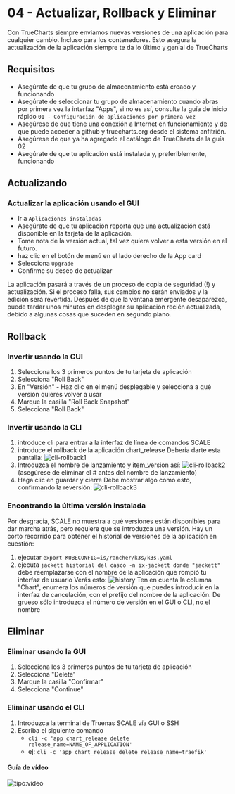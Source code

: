 # 04 - Actualizar, Rollback y Eliminar

Con TrueCharts siempre enviamos nuevas versiones de una aplicación para cualquier cambio. Incluso para los contenedores. Esto asegura la actualización de la aplicación siempre te da lo último y genial de TrueCharts

## Requisitos

- Asegúrate de que tu grupo de almacenamiento está creado y funcionando
- Asegúrate de seleccionar tu grupo de almacenamiento cuando abras por primera vez la interfaz "Apps", si no es así, consulte la guía de inicio rápido `01 - Configuración de aplicaciones por primera vez`
- Asegúrese de que tiene una conexión a Internet en funcionamiento y de que puede acceder a github y truecharts.org desde el sistema anfitrión.
- Asegúrese de que ya ha agregado el catálogo de TrueCharts de la guía 02
- Asegúrate de que tu aplicación está instalada y, preferiblemente, funcionando

## Actualizando

### Actualizar la aplicación usando el GUI

- Ir a `Aplicaciones instaladas`
- Asegúrate de que tu aplicación reporta que una actualización está disponible en la tarjeta de la aplicación.
- Tome nota de la versión actual, tal vez quiera volver a esta versión en el futuro.
- haz clic en el botón de menú en el lado derecho de la App card
- Selecciona `Upgrade`
- Confirme su deseo de actualizar

La aplicación pasará a través de un proceso de copia de seguridad (!) y actualización. Si el proceso falla, sus cambios no serán enviados y la edición será revertida. Después de que la ventana emergente desaparezca, puede tardar unos minutos en desplegar su aplicación recién actualizada, debido a algunas cosas que suceden en segundo plano.

## Rollback

### Invertir usando la GUI

1. Selecciona los 3 primeros puntos de tu tarjeta de aplicación
2. Selecciona "Roll Back"
3. En "Versión" - Haz clic en el menú desplegable y selecciona a qué versión quieres volver a usar
4. Marque la casilla "Roll Back Snapshot"
5. Selecciona "Roll Back"

### Invertir usando la CLI

1. introduce cli para entrar a la interfaz de línea de comandos SCALE
2. introduce el rollback de la aplicación chart_release Debería darte esta pantalla: ![cli-rollback1](/img/rollback/cli-rollback1.png)
3. Introduzca el nombre de lanzamiento y item_version así: ![cli-rollback2](/img/rollback/cli-rollback2.png) (asegúrese de eliminar el # antes del nombre de lanzamiento)
4. Haga clic en guardar y cierre Debe mostrar algo como esto, confirmando la reversión: ![cli-rollback3](/img/rollback/cli-rollback3.png)

### Encontrando la última versión instalada

Por desgracia, SCALE no muestra a qué versiones están disponibles para dar marcha atrás, pero requiere que se introduzca una versión. Hay un corto recorrido para obtener el historial de versiones de la aplicación en cuestión:

1. ejecutar `export KUBECONFIG=is/rancher/k3s/k3s.yaml`
2. ejecuta  `jackett historial del casco -n ix-jackett donde "jackett"` debe reemplazarse con el nombre de la aplicación que rompió tu interfaz de usuario Verás esto: ![history](/img/rollback/history.png) Ten en cuenta la columna "Chart", enumera los números de versión que puedes introducir en la interfaz de cancelación, con el prefijo del nombre de la aplicación. De grueso sólo introduzca el número de versión en el GUI o CLI, no el nombre

## Eliminar

### Eliminar usando la GUI

1. Selecciona los 3 primeros puntos de tu tarjeta de aplicación
2. Selecciona "Delete"
3. Marque la casilla "Confirmar"
4. Selecciona "Continue"

### Eliminar usando el CLI

1. Introduzca la terminal de Truenas SCALE vía GUI o SSH
2. Escriba el siguiente comando
    - `cli -c 'app chart_release delete release_name=NAME_OF_APPLICATION'`
    - ej: `cli -c 'app chart_release delete release_name=traefik'`

#### Guía de vídeo

![tipo:vídeo](https://www.youtube.com/embed/ONbMhQJPQwc)
